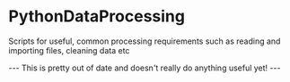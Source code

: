 # PythonDataProcessing
Scripts for useful, common processing requirements such as reading and importing files, cleaning data etc

--- This is pretty out of date and doesn't really do anything useful yet! ---

